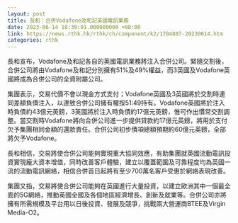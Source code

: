 ```yaml
---
layout: post
title: 長和：合併Vodafone及和記英國電訊業務
date: 2023-06-14 18:39:01.000000000 +08:00
link: https://news.rthk.hk/rthk/ch/component/k2/1704807-20230614.htm
categories: rthk
---
```


長和宣布，Vodafone及和記各自的英國電訊業務將注入合併公司。緊隨交割後，合併公司將由Vodafone及和記分別擁有51%及49%權益，而3英國及Vodafone英國將成為合併公司的全資附屬公司。

集團表示，交易代價不會以現金方式支付；Vodafone英國及3英國將於交割時連同差額負債注入，以達致合併公司擁有權按51:49持有。Vodafone英國將於注入時負債約43億元英鎊，3英國將於注入時負債約17億元英鎊，惟可作出慣常交割調整。當交割時Vodafone將向合併公司進一步提供貸款約17億元英鎊，將用於支付欠予集團相同金額的還款責任。合併公司初步債項總額預期約60億元英鎊，全部將欠予Vodafone。

長和相信，交易將使合併公司能夠實現重大協同效應，有助集團就英國流動電訊投資實現龐大資本增值，同時改善客戶體驗，建立以覆蓋範圍及可靠程度均為英國一流的流動電訊網絡，相信合併首日起將有至少700萬名客戶受惠於網絡表現改善。

集團又指，交易將使合併公司能夠在英國進行大量投資，以建立歐洲其中一個最全面的5G網絡，推動英國全國及各個地區經濟增長、創新及就業等。合併公司亦將擁有所需規模及平台用以日後投資、發展及競爭，挑戰兩大營運商BTEE及Virgin Media-O2。
